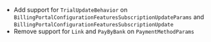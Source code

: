 * Add support for `TrialUpdateBehavior` on `BillingPortalConfigurationFeaturesSubscriptionUpdateParams` and `BillingPortalConfigurationFeaturesSubscriptionUpdate`
* Remove support for `Link` and `PayByBank` on `PaymentMethodParams`